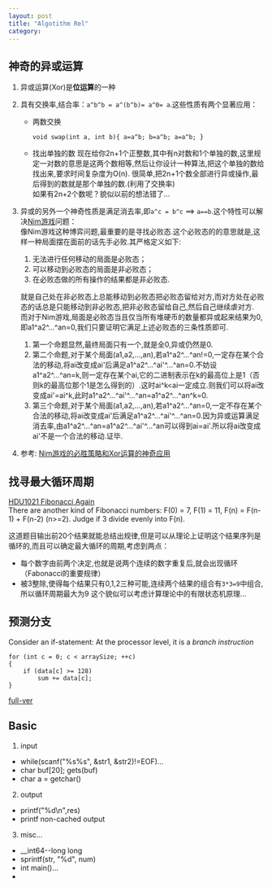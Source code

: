 ```yaml
---
layout: post
title: "Algotithm Rel"
category: 
---
```


## 神奇的异或运算
1. 异或运算(Xor)是**位运算**的一种
2. 具有交换率,结合率：`a^b^b = a^(b^b)= a^0= a`.这些性质有两个显著应用：

    * 两数交换
    
      `void swap(int a, int b){
        a=a^b; b=a^b; a=a^b;
      }`
    * 找出单独的数 
      现在给你2n+1个正整数,其中有n对数和1个单独的数,这里规定一对数的意思是这两个数相等,然后让你设计一种算法,把这个单独的数给找出来,要求时间复杂度为O(n). 
      很简单,把2n+1个数全部进行异或操作,最后得到的数就是那个单独的数.(利用了交换率)  
      如果有2n+2个数呢？貌似以前的想法错了...

3. 异或的另外一个神奇性质是满足消去率,即`a^c = b^c` ==> `a==b`.这个特性可以解决[Nim游戏](http://baike.baidu.com/view/1101962.htm)问题：    
    像Nim游戏这种博弈问题,最重要的是寻找必败态.这个必败态的的意思就是,这样一种局面摆在面前的话先手必败.其严格定义如下: 

    1. 无法进行任何移动的局面是必败态；
    2. 可以移动到必败态的局面是非必败态；
    3. 在必败态做的所有操作的结果都是非必败态.  
  
    就是自己处在非必败态上总能移动到必败态把必败态留给对方,而对方处在必败态的话总是只能移动到非必败态,把非必败态留给自己,然后自己继续虐对方.  
    而对于Nim游戏,局面是必败态当且仅当所有堆硬币的数量都异或起来结果为0,即a1^a2^...^an=0,我们只要证明它满足上述必败态的三条性质即可.

    1. 第一个命题显然,最终局面只有一个,就是全0,异或仍然是0.
    2. 第二个命题,对于某个局面(a1,a2,...,an),若a1^a2^...^an!=0,一定存在某个合法的移动,将ai改变成ai'后满足a1^a2^...^ai'^...^an=0.不妨设a1^a2^...^an=k,则一定存在某个ai,它的二进制表示在k的最高位上是1（否则k的最高位那个1是怎么得到的）.这时ai^k<ai一定成立.则我们可以将ai改变成ai'=ai^k,此时a1^a2^...^ai'^...^an=a1^a2^...^an^k=0.
    3. 第三个命题,对于某个局面(a1,a2,...,an),若a1^a2^...^an=0,一定不存在某个合法的移动,将ai改变成ai'后满足a1^a2^...^ai'^...^an=0.因为异或运算满足消去率,由a1^a2^...^an=a1^a2^...^ai'^...^an可以得到ai=ai'.所以将ai改变成ai'不是一个合法的移动.证毕.


4. 参考: [Nim游戏的必胜策略和Xor运算的神奇应用](http://www.physixfan.com/archives/563)

## 找寻最大循环周期 
[HDU1021 Fibonacci Again](http://acm.hdu.edu.cn/showproblem.php?pid=1021)  
There are another kind of Fibonacci numbers: F(0) = 7, F(1) = 11, F(n) = F(n-1) + F(n-2) (n>=2). Judge if 3 divide evenly into F(n).

这道题目输出前20个结果就能总结出规律,但是可以从理论上证明这个结果序列是循环的,而且可以确定最大循环的周期,考虑到两点：
  * 每个数字由前两个决定,也就是说两个连续的数字重复后,就会出现循环（Fabonacci的重要规律）
  * 被3整除,使得每个结果只有0,1,2三种可能,连续两个结果的组合有`3*3=9`中组合,所以循环周期最大为9
这个貌似可以考虑计算理论中的有限状态机原理...

## 预测分支
Consider an if-statement: At the processor level, it is a *branch instruction*

    for (int c = 0; c < arraySize; ++c)
    {
        if (data[c] >= 128)
            sum += data[c];
    }

[full-ver](http://stackoverflow.com/questions/11227809/why-is-processing-a-sorted-array-faster-than-an-unsorted-array)




## Basic

1. input 
  * while(scanf("%s%s", &str1, &str2)!=EOF)...
  * char buf[20]; gets(buf)
  * char a = getchar()

2. output
  * printf("%d\n",res)
  * printf non-cached output

3. misc...
  * __int64--long long
  * sprintf(str, "%d", num)
  * int main()...
  * 
